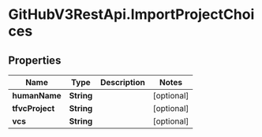# GitHubV3RestApi.ImportProjectChoices

## Properties

Name | Type | Description | Notes
------------ | ------------- | ------------- | -------------
**humanName** | **String** |  | [optional] 
**tfvcProject** | **String** |  | [optional] 
**vcs** | **String** |  | [optional] 


